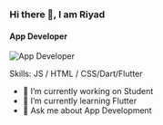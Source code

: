 ### Hi there 👋, I am Riyad
#### App Developer
![App Developer](https://scontent.fdac11-1.fna.fbcdn.net/v/t39.30808-6/315868125_3398875720438826_4238249589547699448_n.jpg?_nc_cat=108&ccb=1-7&_nc_sid=09cbfe&_nc_eui2=AeGODvH8S4p1e9gD3ZSYWw_sCTA-Yx-ERg4JMD5jH4RGDs4-0gQQ0H8VM8PWut93SfxyvdDBsm61fSfsc5iBriOC&_nc_ohc=Svn0TUwCqzcAX9oXBxN&tn=Mrdmni_Qe8qPObwB&_nc_ht=scontent.fdac11-1.fna&oh=00_AfCkDm0krv3hUFBt51syXDgRdiEQ2PVgdrNzzEt8mfmtlg&oe=64042195)


Skills:  JS / HTML / CSS/Dart/Flutter

- 🔭 I’m currently working on Student 
- 🌱 I’m currently learning Flutter 
- 💬 Ask me about App Development 


